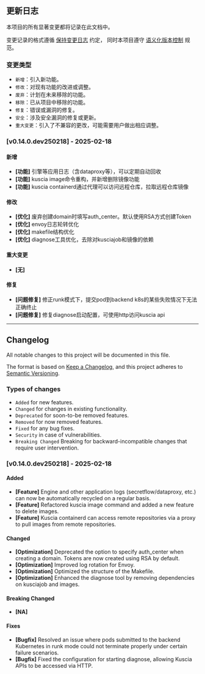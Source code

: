 ## 更新日志

本项目的所有显著变更都将记录在此文档中。

变更记录的格式遵循 [保持变更日志](https://keepachangelog.com/zh-CN/1.0.0/) 约定，
同时本项目遵守 [语义化版本控制](https://semver.org/lang/zh-CN/spec/v2.0.0.html) 规范。

### 变更类型

- `新增`：引入新功能。
- `修改`：对现有功能的改进或调整。
- `废弃`：计划在未来移除的功能。
- `移除`：已从项目中移除的功能。
- `修复`：错误或漏洞的修复。
- `安全`：涉及安全漏洞的修复或更新。
- `重大变更`：引入了不兼容的更改，可能需要用户做出相应调整。

### [v0.14.0.dev250218] - 2025-02-18

#### 新增

- **[功能]** 引擎等应用日志（含dataproxy等），可以定期自动回收
- **[功能]** kuscia image命令重构，并新增删除镜像功能
- **[功能]** kuscia containerd通过代理可以访问远程仓库，拉取远程仓库镜像

#### 修改

- **[优化]** 废弃创建domain时填写auth_center。默认使用RSA方式创建Token
- **[优化]** envoy日志轮转优化
- **[优化]** makefile结构优化
- **[优化]** diagnose工具优化，去除对kusciajob和镜像的依赖

#### 重大变更

- **[无]**

#### 修复

- **[问题修复]** 修正runk模式下，提交pod到backend k8s的某些失败情况下无法正确终止
- **[问题修复]** 修复diagnose启动配置，可使用http访问kuscia api

---

## Changelog

All notable changes to this project will be documented in this file.

The format is based on [Keep a Changelog](https://keepachangelog.com/en/1.0.0/),
and this project adheres to [Semantic Versioning](https://semver.org/spec/v2.0.0.html).

### Types of changes

- `Added` for new features.
- `Changed` for changes in existing functionality.
- `Deprecated` for soon-to-be removed features.
- `Removed` for now removed features.
- `Fixed` for any bug fixes.
- `Security` in case of vulnerabilities.
- `Breaking Changed` Breaking for backward-incompatible changes that require user intervention.

### [v0.14.0.dev250218] - 2025-02-18

#### Added

- **[Feature]** Engine and other application logs (secretflow/dataproxy, etc.) can now be automatically recycled on a regular basis.
- **[Feature]** Refactored kuscia image command and added a new feature to delete images.
- **[Feature]** Kuscia containerd can access remote repositories via a proxy to pull images from remote repositories.

#### Changed

- **[Optimization]** Deprecated the option to specify auth_center when creating a domain. Tokens are now created using RSA by default.
- **[Optimization]** Improved log rotation for Envoy.
- **[Optimization]** Optimized the structure of the Makefile.
- **[Optimization]** Enhanced the diagnose tool by removing dependencies on kusciajob and images.

#### Breaking Changed

- **[NA]**

#### Fixes

- **[Bugfix]** Resolved an issue where pods submitted to the backend Kubernetes in runk mode could not terminate properly under certain failure scenarios.
- **[Bugfix]** Fixed the configuration for starting diagnose, allowing Kuscia APIs to be accessed via HTTP.
